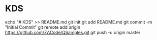 # KDS
echo "# KDS" >> README.md
git init
git add README.md
git commit -m "Initial Commit"
git remote add origin https://github.com/ZACode/QSamples.git
git push -u origin master
